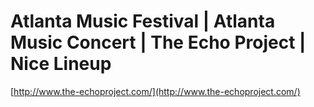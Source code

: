 <!--
id: 14764528
link: http://tumblr.atmos.org/post/14764528/atlanta-music-festival-atlanta-music-concert-the
slug: atlanta-music-festival-atlanta-music-concert-the
date: Mon Oct 08 2007 19:28:41 GMT-0700 (PDT)
publish: 2007-10-08
tags: 
title: Atlanta Music Festival | Atlanta Music Concert | The Echo Project | Nice Lineup
-->


Atlanta Music Festival | Atlanta Music Concert | The Echo Project | Nice Lineup
===============================================================================

[http://www.the-echoproject.com/](http://www.the-echoproject.com/)

